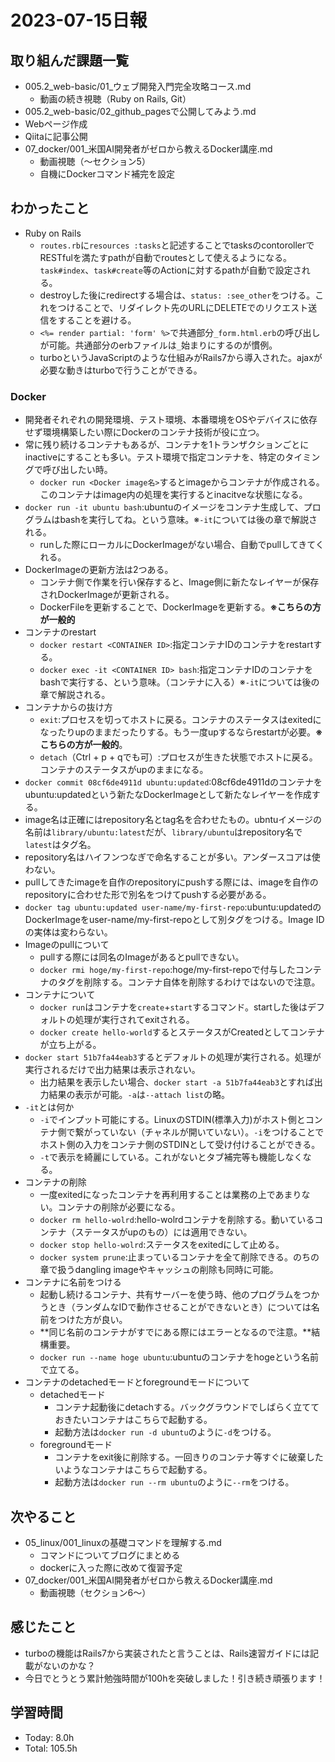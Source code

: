 # 2023-07-15日報

## 取り組んだ課題一覧
* 005.2_web-basic/01_ウェブ開発入門完全攻略コース.md
  * 動画の続き視聴（Ruby on Rails, Git）
*  005.2_web-basic/02_github_pagesで公開してみよう.md
  * Webページ作成
  * Qiitaに記事公開
* 07_docker/001_米国AI開発者がゼロから教えるDocker講座.md
  * 動画視聴（〜セクション5）
  * 自機にDockerコマンド補完を設定

## わかったこと
* Ruby on Rails
  * `routes.rb`に`resources :tasks`と記述することでtasksのcontorollerでRESTfulを満たすpathが自動でroutesとして使えるようになる。`task#index`、`task#create`等のActionに対するpathが自動で設定される。
  * destroyした後にredirectする場合は、`status: :see_other`をつける。これをつけることで、リダイレクト先のURLにDELETEでのリクエスト送信をすることを避ける。
  * `<%= render partial: 'form' %>`で共通部分`_form.html.erb`の呼び出しが可能。共通部分のerbファイルは`_`始まりにするのが慣例。
  * turboというJavaScriptのような仕組みがRails7から導入された。ajaxが必要な動きはturboで行うことができる。

### Docker
* 開発者それぞれの開発環境、テスト環境、本番環境をOSやデバイスに依存せず環境構築したい際にDockerのコンテナ技術が役に立つ。
* 常に残り続けるコンテナもあるが、コンテナを1トランザクションごとにinactiveにすることも多い。テスト環境で指定コンテナを、特定のタイミングで呼び出したい時。
  * `docker run <Docker image名>`するとimageからコンテナが作成される。このコンテナはimage内の処理を実行するとinacitveな状態になる。
* `docker run -it ubuntu bash`:ubuntuのイメージをコンテナ生成して、プログラムはbashを実行してね。という意味。※`-it`については後の章で解説される。
  * runした際にローカルにDockerImageがない場合、自動でpullしてきてくれる。
* DockerImageの更新方法は2つある。
  * コンテナ側で作業を行い保存すると、Image側に新たなレイヤーが保存されDockerImageが更新される。
  * DockerFileを更新することで、DockerImageを更新する。**※こちらの方が一般的**
* コンテナのrestart
  * `docker restart <CONTAINER ID>`:指定コンテナIDのコンテナをrestartする。
  * `docker exec -it <CONTAINER ID> bash`:指定コンテナIDのコンテナをbashで実行する、という意味。（コンテナに入る）※`-it`については後の章で解説される。
* コンテナからの抜け方
  * `exit`:プロセスを切ってホストに戻る。コンテナのステータスはexitedになったりupのままだったりする。もう一度upするならrestartが必要。**※こちらの方が一般的**。
  * `detach`（Ctrl + p + qでも可）:プロセスが生きた状態でホストに戻る。コンテナのステータスがupのままになる。
* `docker commit 08cf6de4911d ubuntu:updated`:08cf6de4911dのコンテナをubuntu:updatedという新たなDockerImageとして新たなレイヤーを作成する。
* image名は正確にはrepository名とtag名を合わせたもの。ubntuイメージの名前は`library/ubuntu:latest`だが、`library/ubuntu`はrepository名で`latest`はタグ名。
* repository名はハイフンつなぎで命名することが多い。アンダースコアは使わない。
* pullしてきたimageを自作のrepositoryにpushする際には、imageを自作のrepositoryに合わせた形で別名をつけてpushする必要がある。
* `docker tag ubuntu:updated user-name/my-first-repo`:ubuntu:updatedのDockerImageをuser-name/my-first-repoとして別タグをつける。Image IDの実体は変わらない。
* Imageのpullについて
  * pullする際には同名のImageがあるとpullできない。
  * `docker rmi hoge/my-first-repo`:hoge/my-first-repoで付与したコンテナのタグを削除する。コンテナ自体を削除するわけではないので注意。
* コンテナについて
  * `docker run`はコンテナを`create`+`start`するコマンド。startした後はデフォルトの処理が実行されてexitされる。
  * `docker create hello-world`するとステータスがCreatedとしてコンテナが立ち上がる。
*  `docker start 51b7fa44eab3`するとデフォルトの処理が実行される。処理が実行されるだけで出力結果は表示されない。
    * 出力結果を表示したい場合、`docker start -a 51b7fa44eab3`とすれば出力結果の表示が可能。`-a`は`--attach list`の略。
* `-it`とは何か
  * `-i`でインプット可能にする。LinuxのSTDIN(標準入力)がホスト側とコンテナ側で繋がっていない（チャネルが開いていない）。`-i`をつけることでホスト側の入力をコンテナ側のSTDINとして受け付けることができる。
  * `-t`で表示を綺麗にしている。これがないとタブ補完等も機能しなくなる。
* コンテナの削除
  * 一度exitedになったコンテナを再利用することは業務の上であまりない。コンテナの削除が必要になる。
  * `docker rm hello-wolrd`:hello-wolrdコンテナを削除する。動いているコンテナ（ステータスがupのもの）には適用できない。
  * `docker stop hello-wolrd`:ステータスをexitedにして止める。
  * `docker system prune`:止まっているコンテナを全て削除できる。のちの章で扱うdangling imageやキャッシュの削除も同時に可能。
* コンテナに名前をつける
  * 起動し続けるコンテナ、共有サーバーを使う時、他のプログラムをつかうとき（ランダムなIDで動作させることができないとき）については名前をつけた方が良い。
  * **同じ名前のコンテナがすでにある際にはエラーとなるので注意。**結構重要。
  * `docker run --name hoge ubuntu`:ubuntuのコンテナをhogeという名前で立てる。
* コンテナのdetachedモードとforegroundモードについて
  * detachedモード
    * コンテナ起動後にdetachする。バックグラウンドでしばらく立てておきたいコンテナはこちらで起動する。
    * 起動方法は`docker run -d ubuntu`のように`-d`をつける。
  * foregroundモード
    * コンテナをexit後に削除する。一回きりのコンテナ等すぐに破棄したいようなコンテナはこちらで起動する。
    * 起動方法は`docker run --rm ubuntu`のように`--rm`をつける。

## 次やること
* 05_linux/001_linuxの基礎コマンドを理解する.md
  * コマンドについてブログにまとめる
  * dockerに入った際に改めて復習予定
* 07_docker/001_米国AI開発者がゼロから教えるDocker講座.md
  * 動画視聴（セクション6〜）

## 感じたこと
* turboの機能はRails7から実装されたと言うことは、Rails速習ガイドには記載がないのかな？
* 今日でとうとう累計勉強時間が100hを突破しました！引き続き頑張ります！

## 学習時間
* Today: 8.0h
* Total: 105.5h